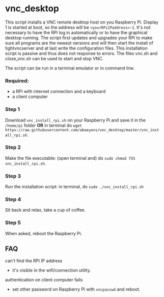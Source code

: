 # vnc_desktop

This script installs a VNC remote desktop host on you Raspberry Pi. Display 1 is started at boot, so the address will be `<yourRPiIPaddress>:1`. It's not necessary to have the RPi log in automatically or to have the graphical desktop running. The script first updates and upgrades your RPi to make sure all programs are the newest versions and will then start the install of tightvncserver and at last write the configuration files.
This installation script is passive and thus does not response to errors.
The files vnc.sh and close_vnc.sh can be used to start and stop VNC.

The script can be run in a terminal emulator or in command line.

### Required:
* a RPi with internet connection and a keyboard
* a client computer

### Step 1
Download `vnc_install_rpi.sh` on your Raspberry Pi and save it in the `/home/pi` folder **OR** in terminal do `wget https://raw.githubusercontent.com/abaeyens/vnc_desktop/master/vnc_install_rpi.sh`.

### Step 2
Make the file executable: (open terminal and) do `sudo chmod 755 vnc_install_rpi.sh`.

### Step 3
Run the installation script: in terminal, do `sudo ./vnc_install_rpi.sh`

### Step 4
Sit back and relax, take a cup of coffee.

### Step 5
When asked, reboot the Raspberry Pi.


## FAQ
can't find the RPi IP address
* it's visible in the wifi/connection utility.

authentication on client computer fails
* set other password on Raspberry Pi with `vncpasswd` and reboot.

